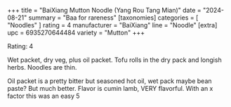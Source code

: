 +++
title = "BaiXiang Mutton Noodle (Yang Rou Tang Mian)"
date = "2024-08-21"
summary = "Baa for rareness"
[taxonomies]
categories = [ "Noodles" ]
rating = 4
manufacturer = "BaiXiang"
line = "Noodle"
[extra]
upc = 6935270644484
variety = "Mutton"
+++

Rating: 4

Wet packet, dry veg, plus oil packet.
Tofu rolls in the dry pack and longish herbs.
Noodles are thin.

Oil packet is a pretty bitter but seasoned hot oil, wet pack maybe bean paste? But much better.
Flavor is cumin lamb, VERY flavorful.
With an x factor this was an easy 5
